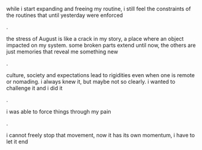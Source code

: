 
while i start expanding and freeing my routine, i still feel the
constraints of the routines that until yesterday were enforced

.

the stress of August is like a crack in my story, a place where an
object impacted on my system. some broken parts extend until now, the
others are just memories that reveal me something new

.

culture, society and expectations lead to rigidities even when one is
remote or nomading. i always knew it, but maybe not so clearly. i
wanted to challenge it and i did it

.

i was able to force things through my pain

.

i cannot freely stop that movement, now it has its own momentum, i
have to let it end
